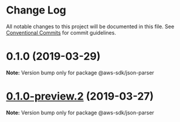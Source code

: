 # Change Log

All notable changes to this project will be documented in this file.
See [Conventional Commits](https://conventionalcommits.org) for commit guidelines.

# 0.1.0 (2019-03-29)

**Note:** Version bump only for package @aws-sdk/json-parser





# [0.1.0-preview.2](https://github.com/aws/aws-sdk-js-v3/compare/@aws-sdk/json-parser@0.1.0-preview.1...@aws-sdk/json-parser@0.1.0-preview.2) (2019-03-27)

**Note:** Version bump only for package @aws-sdk/json-parser
